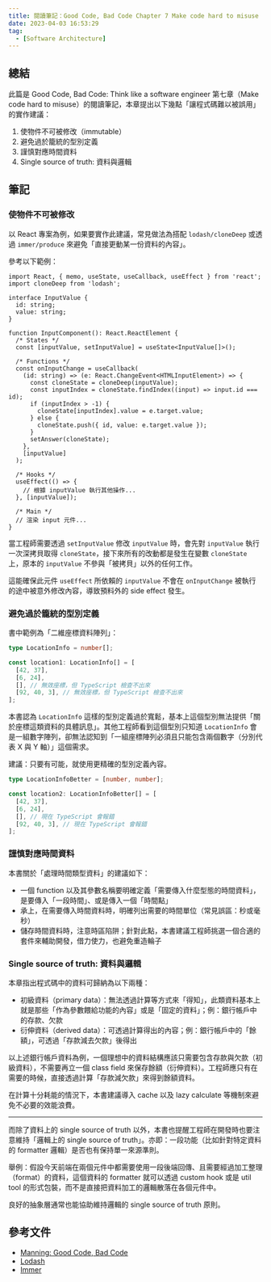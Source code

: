 ```yaml
---
title: 閱讀筆記：Good Code, Bad Code Chapter 7 Make code hard to misuse
date: 2023-04-03 16:53:29
tag:
  - [Software Architecture]
---
```


## 總結

此篇是 Good Code, Bad Code: Think like a software engineer 第七章（Make code hard to misuse）的閱讀筆記，本章提出以下幾點「讓程式碼難以被誤用」的實作建議：

1. 使物件不可被修改（immutable）
2. 避免過於籠統的型別定義
3. 謹慎對應時間資料
4. Single source of truth: 資料與邏輯

## 筆記

### 使物件不可被修改

以 React 專案為例，如果要實作此建議，常見做法為搭配 `lodash/cloneDeep` 或透過 `immer/produce` 來避免「直接更動某一份資料的內容」。

參考以下範例：

```tsx
import React, { memo, useState, useCallback, useEffect } from 'react';
import cloneDeep from 'lodash';

interface InputValue {
  id: string;
  value: string;
}

function InputComponent(): React.ReactElement {
  /* States */
  const [inputValue, setInputValue] = useState<InputValue[]>();

  /* Functions */
  const onInputChange = useCallback(
    (id: string) => (e: React.ChangeEvent<HTMLInputElement>) => {
      const cloneState = cloneDeep(inputValue);
      const inputIndex = cloneState.findIndex((input) => input.id === id);
      if (inputIndex > -1) {
        cloneState[inputIndex].value = e.target.value;
      } else {
        cloneState.push({ id, value: e.target.value });
      }
      setAnswer(cloneState);
    },
    [inputValue]
  );

  /* Hooks */
  useEffect(() => {
    // 根據 inputValue 執行其他操作...
  }, [inputValue]);

  /* Main */
  // 渲染 input 元件...
}
```

當工程師需要透過 `setInputValue` 修改 `inputValue` 時，會先對 `inputValue` 執行一次深拷貝取得 `cloneState`，接下來所有的改動都是發生在變數 `cloneState` 上，原本的 `inputValue` 不參與「被拷貝」以外的任何工作。

這能確保此元件 `useEffect` 所依賴的 `inputValue` 不會在 `onInputChange` 被執行的途中被意外修改內容，導致預料外的 side effect 發生。

### 避免過於籠統的型別定義

書中範例為「二維座標資料陣列」：

```ts
type LocationInfo = number[];

const location1: LocationInfo[] = [
  [42, 37],
  [6, 24],
  [], // 無效座標，但 TypeScript 檢查不出來
  [92, 40, 3], // 無效座標，但 TypeScript 檢查不出來
];
```

本書認為 `LocationInfo` 這樣的型別定義過於寬鬆，基本上這個型別無法提供「關於座標這類資料的具體訊息」。其他工程師看到這個型別只知道 `LocationInfo` 會是一組數字陣列，卻無法認知到「一組座標陣列必須且只能包含兩個數字（分別代表 X 與 Y 軸）」這個需求。

建議：只要有可能，就使用更精確的型別定義內容。

```ts
type LocationInfoBetter = [number, number];

const location2: LocationInfoBetter[] = [
  [42, 37],
  [6, 24],
  [], // 現在 TypeScript 會報錯
  [92, 40, 3], // 現在 TypeScript 會報錯
];
```

### 謹慎對應時間資料

本書關於「處理時間類型資料」的建議如下：

- 一個 function 以及其參數名稱要明確定義「需要傳入什麼型態的時間資料」，是要傳入「一段時間」、或是傳入一個「時間點」
- 承上，在需要傳入時間資料時，明確列出需要的時間單位（常見誤區：秒或毫秒）
- 儲存時間資料時，注意時區陷阱；針對此點，本書建議工程師挑選一個合適的套件來輔助開發，借力使力，也避免重造輪子

### Single source of truth: 資料與邏輯

本章指出程式碼中的資料可歸納為以下兩種：

- 初級資料（primary data）：無法透過計算等方式來「得知」，此類資料基本上就是那些「作為參數餵給功能的內容」或是「固定的資料」；例：銀行帳戶中的存款、欠款
- 衍伸資料（derived data）：可透過計算得出的內容；例：銀行帳戶中的「餘額」，可透過「存款減去欠款」後得出

以上述銀行帳戶資料為例，一個理想中的資料結構應該只需要包含存款與欠款（初級資料），不需要再立一個 class field 來保存餘額（衍伸資料）。工程師應只有在需要的時候，直接透過計算「存款減欠款」來得到餘額資料。

在計算十分耗能的情況下，本書建議導入 cache 以及 lazy calculate 等機制來避免不必要的效能浪費。

---

而除了資料上的 single source of truth 以外，本書也提醒工程師在開發時也要注意維持「邏輯上的 single source of truth」。亦即：一段功能（比如針對特定資料的 formatter 邏輯）是否也有保持單一來源準則。

舉例：假設今天前端在兩個元件中都需要使用一段後端回傳、且需要經過加工整理（format）的資料，這個資料的 formatter 就可以透過 custom hook 或是 util tool 的形式包裝，而不是直接把資料加工的邏輯散落在各個元件中。

良好的抽象層通常也能協助維持邏輯的 single source of truth 原則。

## 參考文件

- [Manning: Good Code, Bad Code](https://www.manning.com/books/good-code-bad-code)
- [Lodash](https://lodash.com/)
- [Immer](https://immerjs.github.io/immer/)
